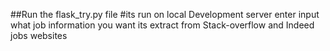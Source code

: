 ##Run the flask_try.py file
#its run on local Development server
enter input what job information you want its extract from Stack-overflow and Indeed jobs websites 
